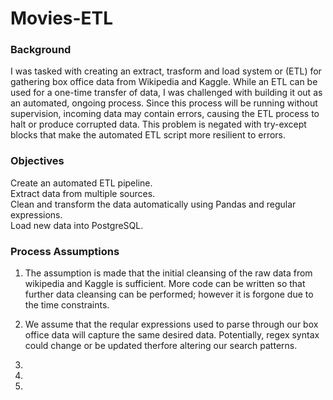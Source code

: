 # Movies-ETL

### Background

I was tasked with creating an extract, trasform and load system or (ETL) for gathering box office data from Wikipedia and Kaggle. While an ETL can be used for a one-time transfer of data, I was challenged with building it out as an automated, ongoing process. Since this process will be running without supervision, incoming data may contain errors, causing the ETL process to halt or produce corrupted data. This problem is negated with try-except blocks that make the automated ETL script more resilient to errors.

### Objectives

Create an automated ETL pipeline. <br /> 
Extract data from multiple sources. <br /> 
Clean and transform the data automatically using Pandas and regular expressions. <br /> 
Load new data into PostgreSQL. <br /> 

### Process Assumptions 
1. The assumption is made that the initial cleansing of the raw data from wikipedia and Kaggle is sufficient. More code can be written so that further data cleansing can be performed; however it is forgone due to the time constraints.

2. We assume that the reqular expressions used to parse through our box office data will capture the same desired data. Potentially, regex syntax could change or be updated therfore altering our search patterns.

3. 
4.
5.
